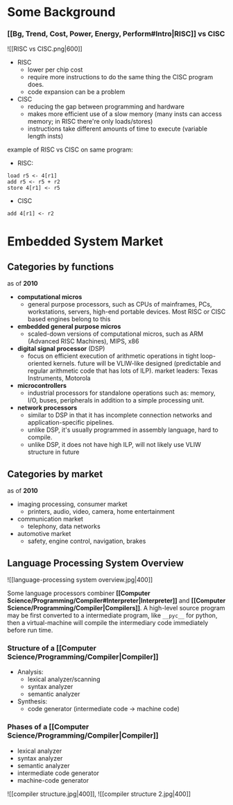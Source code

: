 # Some Background
### [[Bg, Trend, Cost, Power, Energy, Perform#Intro|RISC]] vs CISC
![[RISC vs CISC.png|600]]
- RISC
	- lower per chip cost
	- require more instructions to do the same thing the CISC program does.
	- code expansion can be a problem
- CISC
	- reducing the gap between programming and hardware
	- makes more efficient use of a slow memory (many insts can access memory; in RISC there're only loads/stores)
	- instructions take different amounts of time to execute (variable length insts)

example of RISC vs CISC on same program:
- RISC:
```code
load r5 <- 4[r1]
add r5 <- r5 + r2
store 4[r1] <- r5
```
- CISC
```code
add 4[r1] <- r2
```

# Embedded System Market
## Categories by functions
as of **2010**
- **computational micros**
	- general purpose processors, such as CPUs of mainframes, PCs, workstations, servers, high-end portable devices. Most RISC or CISC based engines belong to this
- **embedded general purpose micros**
	- scaled-down versions of computational micros, such as ARM (Advanced RISC Machines), MIPS, x86
- **digital signal processor** (DSP)
	- focus on efficient execution of arithmetic operations in tight loop-oriented kernels. future will be VLIW-like designed (predictable and regular arithmetic code that has lots of ILP). market leaders: Texas Instruments, Motorola
- **microcontrollers**
	- industrial processors for standalone operations such as: memory, I/O, buses, peripherals in addition to a simple processing unit.
- **network processors**
	- similar to DSP in that it has incomplete connection networks and application-specific pipelines.
	- unlike DSP, it's usually programmed in assembly language, hard to compile. 
	- unlike DSP, it does not have high ILP, will not likely use VLIW structure in future

## Categories by market
as of **2010**
- imaging processing, consumer market
	- printers, audio, video, camera, home entertainment
- communication market
	- telephony, data networks
- automotive market
	- safety, engine control, navigation, brakes

## Language Processing System Overview
![[language-processing system overview.jpg|400]]

Some language processors combiner **[[Computer Science/Programming/Compiler#Interpreter|Interpreter]]** and **[[Computer Science/Programming/Compiler|Compilers]]**. A high-level source program may be first converted to a intermediate program, like `__pyc__` for python, then a virtual-machine will compile the intermediary code immediately before run time.

### Structure of a [[Computer Science/Programming/Compiler|Compiler]]
- Analysis:
	- lexical analyzer/scanning
	- syntax analyzer
	- semantic analyzer
- Synthesis:
	- code generator (intermediate code -> machine code)

### Phases of a [[Computer Science/Programming/Compiler|Compiler]]
- lexical analyzer
- syntax analyzer
- semantic analyzer
- intermediate code generator
- machine-code generator

![[compiler structure.jpg|400]], ![[compiler structure 2.jpg|400]]